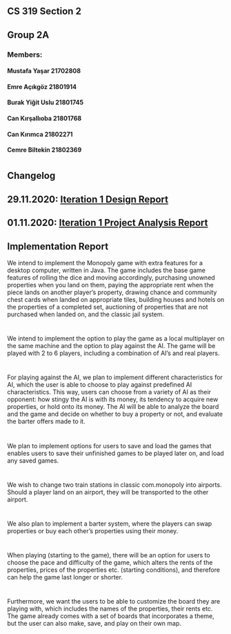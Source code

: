 ## CS 319 Section 2
## Group 2A
### Members:
#### Mustafa Yaşar 21702808
#### Emre Açıkgöz 21801914
#### Burak Yiğit Uslu 21801745
#### Can Kırşallıoba 21801768
#### Can Kırımca 21802271
#### Cemre Biltekin 21802369

# 

## Changelog 
## 29.11.2020: [Iteration 1 Design Report](https://github.com/CanKirsallioba/CS319_Group2A_Project_Monopoly/blob/master/reports/CS319_G2A_Iteration1_DesignReport.pdf)
## 01.11.2020: [Iteration 1 Project Analysis Report](https://github.com/CanKirsallioba/CS319_Group2A_Project_Monopoly/blob/master/reports/Iteration%201%20-%20Project%20Analysis%20Report.pdf)

## Implementation Report

  We intend to implement the Monopoly game with extra features for a desktop computer, written in
Java. The game includes the base game features of rolling the dice and moving accordingly, purchasing
unowned properties when you land on them, paying the appropriate rent when the piece lands on another
player’s property, drawing chance and community chest cards when landed on appropriate tiles, building
houses and hotels on the properties of a completed set, auctioning of properties that are not purchased when
landed on, and the classic jail system.
#
  We intend to implement the option to play the game as a local multiplayer on the same machine
and the option to play against the AI. The game will be played with 2 to 6 players, including a combination
of AI’s and real players.
#
For playing against the AI, we plan to implement different characteristics for AI, which the user is
able to choose to play against predefined AI characteristics. This way, users can choose from a variety of
AI as their opponent: how stingy the AI is with its money, its tendency to acquire new properties, or hold
onto its money. The AI will be able to analyze the board and the game and decide on whether to buy a
property or not, and evaluate the barter offers made to it.
#
  We plan to implement options for users to save and load the games that enables users to save their
unfinished games to be played later on, and load any saved games.
 #
  We wish to change two train stations in classic com.monopoly into airports. Should a player land on an
airport, they will be transported to the other airport.
  #
  We also plan to implement a barter system, where the players can swap properties or buy each
other’s properties using their money.
  #
  When playing (starting to the game), there will be an option for users to choose the pace and
difficulty of the game, which alters the rents of the properties, prices of the properties etc. (starting
conditions), and therefore can help the game last longer or shorter.
  #
  Furthermore, we want the users to be able to customize the board they are playing with, which
includes the names of the properties, their rents etc. The game already comes with a set of boards that
incorporates a theme, but the user can also make, save, and play on their own map.
